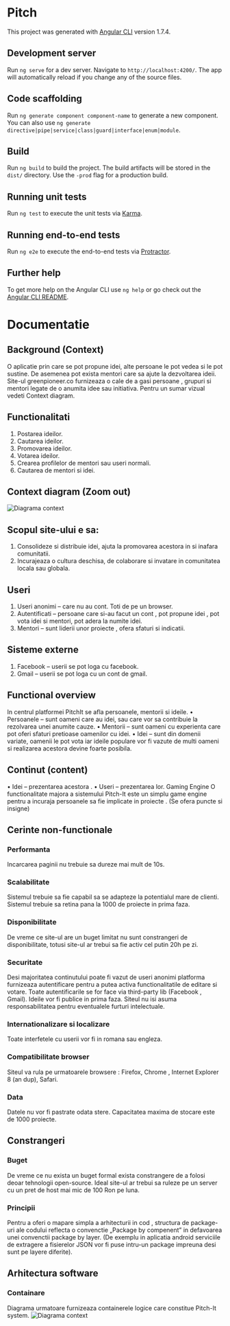 # Pitch

This project was generated with [Angular CLI](https://github.com/angular/angular-cli) version 1.7.4.

## Development server

Run `ng serve` for a dev server. Navigate to `http://localhost:4200/`. The app will automatically reload if you change any of the source files.

## Code scaffolding

Run `ng generate component component-name` to generate a new component. You can also use `ng generate directive|pipe|service|class|guard|interface|enum|module`.

## Build

Run `ng build` to build the project. The build artifacts will be stored in the `dist/` directory. Use the `-prod` flag for a production build.

## Running unit tests

Run `ng test` to execute the unit tests via [Karma](https://karma-runner.github.io).

## Running end-to-end tests

Run `ng e2e` to execute the end-to-end tests via [Protractor](http://www.protractortest.org/).

## Further help

To get more help on the Angular CLI use `ng help` or go check out the [Angular CLI README](https://github.com/angular/angular-cli/blob/master/README.md).

# Documentatie

## Background (Context)
O aplicatie prin care se pot propune idei, alte persoane le pot vedea si le pot sustine. De asemenea pot exista mentori care sa ajute la dezvoltarea ideii.
Site-ul greenpioneer.co furnizeaza o cale de a gasi persoane , grupuri si mentori legate de o anumita idee sau initiativa.
Pentru un sumar vizual vedeti Context diagram.

## Functionalitati
1.	Postarea ideilor.
2.	Cautarea ideilor.
3.	Promovarea ideilor. 
4.	Votarea ideilor.
5.	Crearea profilelor de mentori sau useri normali.
6.	Cautarea de mentori si idei.

## Context diagram (Zoom out)
![Diagrama context](context_diagram.png)

## Scopul site-ului e sa:
1.	Consolideze si distribuie idei, ajuta la promovarea acestora in si inafara comunitatii.
2.	Incurajeaza o cultura deschisa, de colaborare si invatare in comunitatea locala sau globala.

## Useri
1.	Useri anonimi – care nu au cont. Toti de pe un browser.
2.	Autentificati – persoane care si-au facut un  cont , pot propune idei , pot vota idei si mentori, pot adera la numite idei.
3.	Mentori – sunt liderii unor proiecte , ofera sfaturi si indicatii. 

## Sisteme externe
1.	Facebook – userii se pot loga cu facebook.
2.	Gmail – userii se pot loga cu un cont de gmail.


## Functional overview
In centrul platformei PitchIt se afla persoanele, mentorii si ideile.
•	Persoanele – sunt oameni care au idei, sau care vor sa contribuie la rezolvarea unei anumite cauze.
•	Mentorii – sunt oameni cu experienta care pot oferi sfaturi pretioase oamenilor cu idei.
•	Idei – sunt din domenii variate, oamenii le pot vota iar ideile populare vor fi vazute de multi oameni si realizarea acestora devine foarte posibila.

## Continut (content)
•	Idei – prezentarea acestora .
•	Useri – prezentarea lor. 
Gaming Engine 
O functionalitate majora a sistemului Pitch-It este un simplu game engine pentru a incuraja persoanele sa fie implicate in proiecte . (Se ofera puncte  si insigne)


## Cerinte non-functionale
### Performanta
Incarcarea paginii nu trebuie sa dureze mai mult de 10s.
### Scalabilitate
Sistemul trebuie sa fie capabil sa se adapteze la potentialul mare de clienti.
Sistemul trebuie sa retina pana la 1000 de proiecte in prima faza.
### Disponibilitate
De vreme ce site-ul are un buget limitat nu sunt constrangeri de disponibilitate, totusi site-ul ar trebui sa fie activ cel putin 20h pe zi.
### Securitate
Desi majoritatea continutului poate fi vazut de useri anonimi platforma furnizeaza autentificare pentru a putea activa functionalitatile de editare si votare.
Toate autentificarile se for face via third-party lib (Facebook , Gmail).
Ideile vor fi publice in prima faza. Siteul nu isi asuma responsabilitatea pentru eventualele furturi intelectuale.
### Internationalizare si localizare
Toate interfetele cu userii vor fi in romana sau engleza.
### Compatibilitate browser
Siteul va rula pe urmatoarele browsere : Firefox, Chrome , Internet Explorer 8 (an dup), Safari.
### Data
Datele nu vor fi pastrate odata stere. 
Capacitatea maxima de stocare este de 1000 proiecte.

## Constrangeri
### Buget 
De vreme ce nu exista un buget formal exista constrangere de a folosi deoar tehnologii open-source. Ideal site-ul ar trebui sa ruleze pe un server cu un pret de host mai mic de 100 Ron pe luna.
### Principii 
Pentru a oferi o mapare simpla a arhitecturii in cod , structura de package-uri ale codului reflecta o convenctie „Package by compenent” in defavoarea unei convenctii package by layer.  (De exemplu in aplicatia android serviciile de extragere a fisierelor JSON vor fi puse intru-un package impreuna desi sunt pe layere diferite).

## Arhitectura software
### Containare 
Diagrama urmatoare furnizeaza containerele logice care constitue Pitch-It system. 
![Diagrama context](containers_diagram.png)

